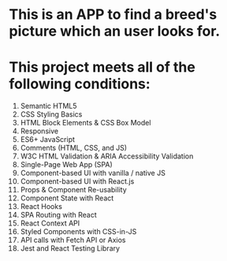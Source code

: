 # This is an APP to find a breed's picture which an user looks for.

# This project meets all of the following conditions:

1. Semantic HTML5
2. CSS Styling Basics
3. HTML Block Elements & CSS Box Model
4. Responsive
5. ES6+ JavaScript
6. Comments (HTML, CSS, and JS)
7. W3C HTML Validation & ARIA Accessibility Validation
8. Single-Page Web App (SPA)
9. Component-based UI with vanilla / native JS
10. Component-based UI with React.js
11. Props & Component Re-usability
12. Component State with React
13. React Hooks
14. SPA Routing with React
15. React Context API
16. Styled Components with CSS-in-JS
17. API calls with Fetch API or Axios
18. Jest and React Testing Library